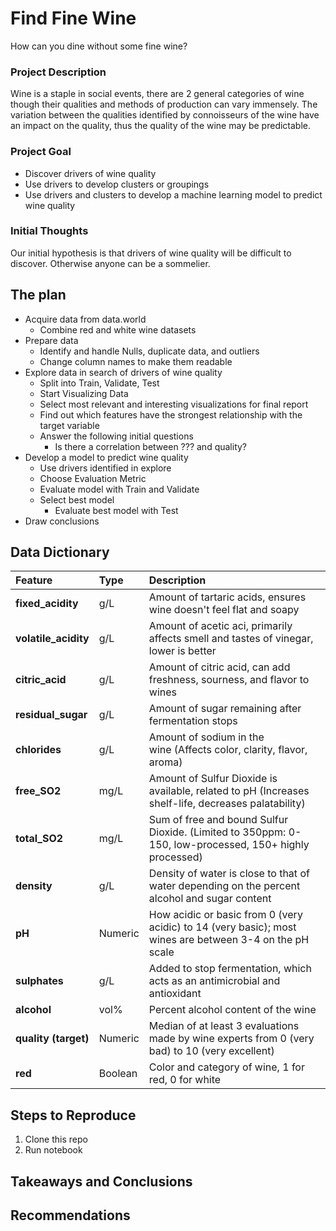 # Find Fine Wine

How can you dine without some fine wine?

### Project Description

Wine is a staple in social events, there are 2 general categories of wine though their qualities and methods of production can vary immensely. The variation between the qualities identified by connoisseurs of the wine have an impact on the quality, thus the quality of the wine may be predictable.

### Project Goal

* Discover drivers of wine quality
* Use drivers to develop clusters or groupings
* Use drivers and clusters to develop a machine learning model to predict wine quality

### Initial Thoughts

Our initial hypothesis is that drivers of wine quality will be difficult to discover. Otherwise anyone can be a sommelier.

## The plan

- Acquire data from data.world
  - Combine red and white wine datasets
- Prepare data
  - Identify and handle Nulls, duplicate data, and outliers
  - Change column names to make them readable
- Explore data in search of drivers of wine quality
  - Split into Train, Validate, Test
  - Start Visualizing Data
  - Select most relevant and interesting visualizations for final report
  - Find out which features have the strongest relationship with the target variable
  - Answer the following initial questions
    - Is there a correlation between ??? and quality?
- Develop a model to predict wine quality
  - Use drivers identified in explore
  - Choose Evaluation Metric
  - Evaluate model with Train and Validate
  - Select best model
    - Evaluate best model with Test
- Draw conclusions

## Data Dictionary

| **Feature**          | Type    | **Description**                                                                                    |
| :------------------------- | :------ | :------------------------------------------------------------------------------------------------------- |
| **fixed_acidity**    | g/L     | Amount of tartaric acids, ensures wine doesn't feel flat and soapy                                      |
| **volatile_acidity** | g/L     | Amount of acetic aci, primarily affects smell and tastes of vinegar, lower is better                   |
| **citric_acid**      | g/L     | Amount of citric acid, can add freshness, sourness, and flavor to wines                                  |
| **residual_sugar**   | g/L     | Amount of sugar remaining after fermentation stops                                                       |
| **chlorides**        | g/L     | Amount of sodium in the wine (Affects color, clarity, flavor, aroma)                                    |
| **free_SO2**         | mg/L    | Amount of Sulfur Dioxide is available, related to pH (Increases shelf-life, decreases palatability)      |
| **total_SO2**        | mg/L    | Sum of free and bound Sulfur Dioxide. (Limited to 350ppm: 0-150, low-processed, 150+ highly processed)   |
| **density**          | g/L     | Density of water is close to that of water depending on the percent alcohol and sugar content            |
| **pH**               | Numeric | How acidic or basic from 0 (very acidic) to 14 (very basic); most wines are between 3-4 on the pH scale |
| **sulphates**        | g/L     | Added to stop fermentation, which acts as an antimicrobial and antioxidant                               |
| **alcohol**          | vol%    | Percent alcohol content of the wine                                                                      |
| **quality (target)** | Numeric | Median of at least 3 evaluations made by wine experts from 0 (very bad) to 10 (very excellent)           |
| **red**              | Boolean | Color and category of wine, 1 for red, 0 for white                                                       |

## Steps to Reproduce

1) Clone this repo
2) Run notebook

## Takeaways and Conclusions

## Recommendations
